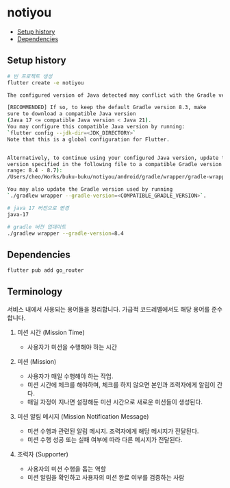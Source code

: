 # notiyou

- [Setup history](#setup-history)
- [Dependencies](#dependencies)

## Setup history

```sh
# 빈 프로젝트 생성
flutter create -e notiyou
```

```sh
The configured version of Java detected may conflict with the Gradle version in your new Flutter app.

[RECOMMENDED] If so, to keep the default Gradle version 8.3, make
sure to download a compatible Java version
(Java 17 <= compatible Java version < Java 21).
You may configure this compatible Java version by running:
`flutter config --jdk-dir=<JDK_DIRECTORY>`
Note that this is a global configuration for Flutter.


Alternatively, to continue using your configured Java version, update the Gradle
version specified in the following file to a compatible Gradle version (compatible Gradle version
range: 8.4 - 8.7):
/Users/cheo/Works/buku-buku/notiyou/android/gradle/wrapper/gradle-wrapper.properties

You may also update the Gradle version used by running
`./gradlew wrapper --gradle-version=<COMPATIBLE_GRADLE_VERSION>`.
```

```sh
# java 17 버전으로 변경
java-17
```

```sh
# gradle 버전 업데이트
./gradlew wrapper --gradle-version=8.4
```

## Dependencies

```sh
flutter pub add go_router
```

## Terminology

서비스 내에서 사용되는 용어들을 정리합니다. 가급적 코드레벨에서도 해당 용어를 준수합니다.

1. 미션 시간 (Mission Time)

   - 사용자가 미션을 수행해야 하는 시간

2. 미션 (Mission)

   - 사용자가 매일 수행해야 하는 작업.
   - 미션 시간에 체크를 해야하며, 체크를 하지 않으면 본인과 조력자에게 알림이 간다.
   - 매일 자정이 지나면 설정해둔 미션 시간으로 새로운 미션들이 생성된다.

3. 미션 알림 메시지 (Mission Notification Message)

   - 미션 수행과 관련된 알림 메시지. 조력자에게 해당 메시지가 전달된다.
   - 미션 수행 성공 또는 실패 여부에 따라 다른 메시지가 전달된다.

4. 조력자 (Supporter)

   - 사용자의 미션 수행을 돕는 역할
   - 미션 알림을 확인하고 사용자의 미션 완료 여부를 검증하는 사람
